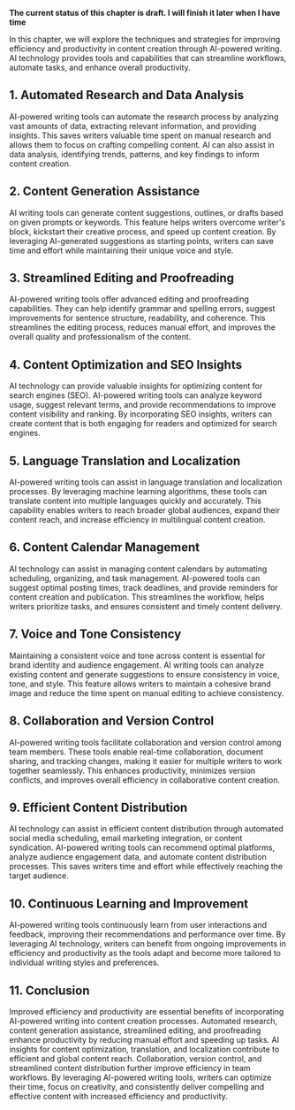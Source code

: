 **The current status of this chapter is draft. I will finish it later when I have time**

In this chapter, we will explore the techniques and strategies for improving efficiency and productivity in content creation through AI-powered writing. AI technology provides tools and capabilities that can streamline workflows, automate tasks, and enhance overall productivity.

**1. Automated Research and Data Analysis**
-------------------------------------------

AI-powered writing tools can automate the research process by analyzing vast amounts of data, extracting relevant information, and providing insights. This saves writers valuable time spent on manual research and allows them to focus on crafting compelling content. AI can also assist in data analysis, identifying trends, patterns, and key findings to inform content creation.

**2. Content Generation Assistance**
------------------------------------

AI writing tools can generate content suggestions, outlines, or drafts based on given prompts or keywords. This feature helps writers overcome writer's block, kickstart their creative process, and speed up content creation. By leveraging AI-generated suggestions as starting points, writers can save time and effort while maintaining their unique voice and style.

**3. Streamlined Editing and Proofreading**
-------------------------------------------

AI-powered writing tools offer advanced editing and proofreading capabilities. They can help identify grammar and spelling errors, suggest improvements for sentence structure, readability, and coherence. This streamlines the editing process, reduces manual effort, and improves the overall quality and professionalism of the content.

**4. Content Optimization and SEO Insights**
--------------------------------------------

AI technology can provide valuable insights for optimizing content for search engines (SEO). AI-powered writing tools can analyze keyword usage, suggest relevant terms, and provide recommendations to improve content visibility and ranking. By incorporating SEO insights, writers can create content that is both engaging for readers and optimized for search engines.

**5. Language Translation and Localization**
--------------------------------------------

AI-powered writing tools can assist in language translation and localization processes. By leveraging machine learning algorithms, these tools can translate content into multiple languages quickly and accurately. This capability enables writers to reach broader global audiences, expand their content reach, and increase efficiency in multilingual content creation.

**6. Content Calendar Management**
----------------------------------

AI technology can assist in managing content calendars by automating scheduling, organizing, and task management. AI-powered tools can suggest optimal posting times, track deadlines, and provide reminders for content creation and publication. This streamlines the workflow, helps writers prioritize tasks, and ensures consistent and timely content delivery.

**7. Voice and Tone Consistency**
---------------------------------

Maintaining a consistent voice and tone across content is essential for brand identity and audience engagement. AI writing tools can analyze existing content and generate suggestions to ensure consistency in voice, tone, and style. This feature allows writers to maintain a cohesive brand image and reduce the time spent on manual editing to achieve consistency.

**8. Collaboration and Version Control**
----------------------------------------

AI-powered writing tools facilitate collaboration and version control among team members. These tools enable real-time collaboration, document sharing, and tracking changes, making it easier for multiple writers to work together seamlessly. This enhances productivity, minimizes version conflicts, and improves overall efficiency in collaborative content creation.

**9. Efficient Content Distribution**
-------------------------------------

AI technology can assist in efficient content distribution through automated social media scheduling, email marketing integration, or content syndication. AI-powered writing tools can recommend optimal platforms, analyze audience engagement data, and automate content distribution processes. This saves writers time and effort while effectively reaching the target audience.

**10. Continuous Learning and Improvement**
-------------------------------------------

AI-powered writing tools continuously learn from user interactions and feedback, improving their recommendations and performance over time. By leveraging AI technology, writers can benefit from ongoing improvements in efficiency and productivity as the tools adapt and become more tailored to individual writing styles and preferences.

**11. Conclusion**
------------------

Improved efficiency and productivity are essential benefits of incorporating AI-powered writing into content creation processes. Automated research, content generation assistance, streamlined editing, and proofreading enhance productivity by reducing manual effort and speeding up tasks. AI insights for content optimization, translation, and localization contribute to efficient and global content reach. Collaboration, version control, and streamlined content distribution further improve efficiency in team workflows. By leveraging AI-powered writing tools, writers can optimize their time, focus on creativity, and consistently deliver compelling and effective content with increased efficiency and productivity.
